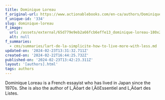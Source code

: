 ```yaml
---
title: Dominique Loreau
f_original-url: https://www.actionablebooks.com/en-ca/authors/Dominique-Loreau/
f_unique-id: '334'
slug: dominique-loreau
f_image:
  url: /assets/external/65d779e9eb2a66fcb6effe13_dominique-loreau-180x220.jpeg
  alt: null
f_summaries:
  - cms/summaries/lart-de-la-simplicite-how-to-live-more-with-less.md
updated-on: '2024-02-23T13:31:32.711Z'
created-on: '2024-02-22T16:44:25.732Z'
published-on: '2024-02-23T13:42:23.311Z'
layout: '[authors].html'
tags: authors
---
```


Dominique Loreau is a French essayist who has lived in Japan since the 1970s. She is also the author of L‚Äôart de l‚ÄôEssentiel and L‚Äôart des Listes.
